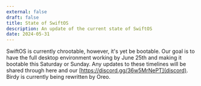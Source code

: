 ```yaml
---
external: false
draft: false
title: State of SwiftOS
description: An update of the current state of SwiftOS
date: 2024-05-31
---
```


SwiftOS is currently chrootable, however, it's yet be bootable. Our goal is to have the full desktop environment working by June 25th and making it bootable this Saturday or Sunday. Any updates to these timelines will be shared through here and our [https://discord.gg/36w5MrNePT](discord). Birdy is currently being rewritten by Oreo.